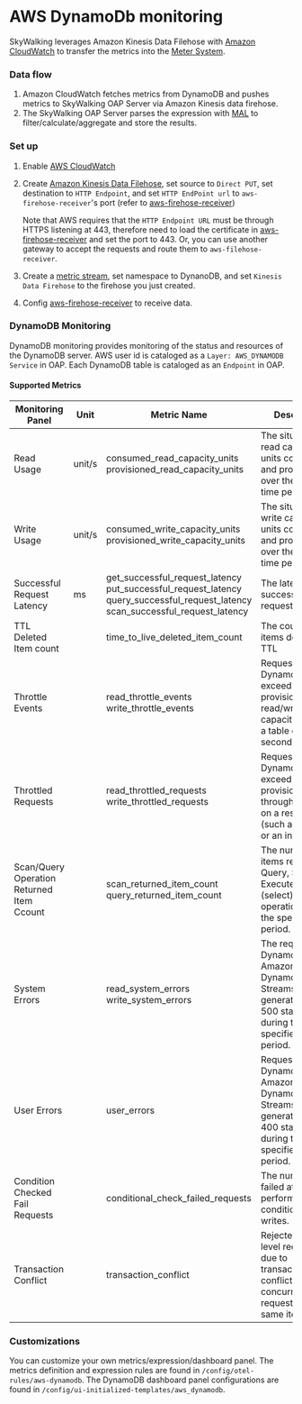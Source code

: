 # AWS DynamoDb monitoring
SkyWalking leverages Amazon Kinesis Data Filehose with [Amazon CloudWatch](https://aws.amazon.com/cn/cloudwatch/) to transfer the metrics into the [Meter System](./../../concepts-and-designs/meter.md).

### Data flow
1. Amazon CloudWatch fetches metrics from DynamoDB and pushes metrics to SkyWalking OAP Server via Amazon Kinesis data firehose.
2. The SkyWalking OAP Server parses the expression with [MAL](../../concepts-and-designs/mal.md) to filter/calculate/aggregate and store the results.

### Set up
1. Enable [AWS CloudWatch](https://aws.amazon.com/cn/cloudwatch/)
2. Create [Amazon Kinesis Data Filehose](https://aws.amazon.com/cn/kinesis/data-firehose/), set source to `Direct PUT`, set destination to  `HTTP Endpoint`, and set `HTTP EndPoint url` to `aws-firehose-receiver`'s port (refer to [aws-firehose-receiver](aws-firehose-receiver.md))

   Note that AWS requires that the `HTTP Endpoint URL` must be through HTTPS listening at 443, therefore need to load the certificate in [aws-firehose-receiver](aws-firehose-receiver.md) and set the port to 443.
   Or, you can use another gateway to accept the requests and route them to `aws-filehose-receiver`.
3. Create a [metric stream](https://docs.aws.amazon.com/AmazonCloudWatch/latest/monitoring/CloudWatch-Metric-Streams.html), set namespace to DynanoDB, and set `Kinesis Data Firehose` to the firehose you just created.
4. Config [aws-firehose-receiver](aws-firehose-receiver.md) to receive data.

### DynamoDB Monitoring
DynamoDB monitoring provides monitoring of the status and resources of the DynamoDB server. AWS user id is cataloged as a `Layer: AWS_DYNAMODB` `Service` in OAP.
Each DynamoDB table is cataloged as an `Endpoint` in OAP.

#### Supported Metrics
| Monitoring Panel | Unit | Metric Name | Description | Data Source |
|-----|-----|-----|-----|--|
| Read Usage |   unit/s  | consumed_read_capacity_units <br /> provisioned_read_capacity_units| The situation of read capacity units consumed and provisioned over the specified time period | Amazon CloudWatch |
| Write Usage |   unit/s  | consumed_write_capacity_units <br /> provisioned_write_capacity_units| The situation of write capacity units consumed and provisioned over the specified time period | Amazon CloudWatch |
| Successful Request Latency |  ms   | get_successful_request_latency <br /> put_successful_request_latency <br /> query_successful_request_latency <br /> scan_successful_request_latency | The latency of successful request | Amazon CloudWatch |
| TTL Deleted Item count |     | time_to_live_deleted_item_count | The count of items deleted by TTL | Amazon CloudWatch |
| Throttle Events|     | read_throttle_events <br /> write_throttle_events | Requests to DynamoDB that exceed the provisioned read/write capacity units for a table or a global secondary index. | Amazon CloudWatch |
| Throttled Requests |     | read_throttled_requests <br /> write_throttled_requests | Requests to DynamoDB that exceed the provisioned throughput limits on a resource (such as a table or an index). | Amazon CloudWatch |
| Scan/Query Operation Returned Item Ccount |     | scan_returned_item_count <br/>query_returned_item_count<br /> | The number of items returned by Query, Scan or ExecuteStatement (select) operations during the specified time period. | Amazon CloudWatch |
| System Errors |    | read_system_errors<br />write_system_errors | The requests to DynamoDB or Amazon DynamoDB Streams that generate an HTTP 500 status code during the specified time period. | Amazon CloudWatch |
| User Errors |    | user_errors | Requests to DynamoDB or Amazon DynamoDB Streams that generate an HTTP 400 status code during the specified time period.| Amazon CloudWatch |
| Condition Checked Fail Requests |     | conditional_check_failed_requests  | The number of failed attempts to perform conditional writes.  | Amazon CloudWatch |
| Transaction Conflict |    | transaction_conflict | Rejected item-level requests due to transactional conflicts between concurrent requests on the same items.  | Amazon CloudWatch |

### Customizations
You can customize your own metrics/expression/dashboard panel.
The metrics definition and expression rules are found in `/config/otel-rules/aws-dynamodb`.
The DynamoDB dashboard panel configurations are found in `/config/ui-initialized-templates/aws_dynamodb`.
